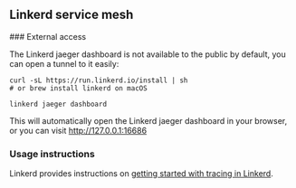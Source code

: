 ## Linkerd service mesh

### External access

The Linkerd jaeger dashboard is not available to the public by default, you can open a tunnel to it easily:

```
curl -sL https://run.linkerd.io/install | sh
# or brew install linkerd on macOS

linkerd jaeger dashboard
```

This will automatically open the Linkerd jaeger dashboard in your browser, or you can visit http://127.0.0.1:16686

### Usage instructions

Linkerd provides instructions on [getting started with tracing in Linkerd](https://linkerd.io/2.10/tasks/distributed-tracing/).

